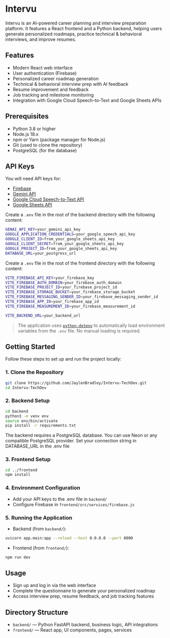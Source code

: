 # Intervu

Intervu is an AI-powered career planning and interview preparation platform. 
It features a React frontend and a Python backend, helping users generate personalized roadmaps, practice technical & behavioral interviews, and improve resumes.

## Features
- Modern React web interface
- User authentication (Firebase)
- Personalized career roadmap generation
- Technical & behavioral interview prep with AI feedback
- Resume improvement and feedback
- Job tracking and milestone monitoring
- Integration with Google Cloud Speech-to-Text and Google Sheets APIs

## Prerequisites
- Python 3.8 or higher
- Node.js 18.x
- npm or Yarn (package manager for Node.js)
- Git (used to clone the repository)
- PostgreSQL (for the database)

## API Keys
You will need API keys for:
- [Firebase](https://console.firebase.google.com/u/0/)
- [Gemini API](https://aistudio.google.com/prompts/new_chat)
- [Google Cloud Speech-to-Text API](https://console.cloud.google.com/apis/api/speech.googleapis.com/metrics?inv=1&invt=Ab3Xzw&project=gen-lang-client-0080872580)
- [Google Sheets API](https://console.cloud.google.com/apis/api/sheets.googleapis.com/metrics?inv=1&invt=Ab3Xzw&project=gen-lang-client-0080872580)

Create a `.env` file in the root of the backend directory with the following content:

```bash
GENAI_API_KEY=your_gemini_api_key
GOOGLE_APPLICATION_CREDENTIALS=your_google_speech_api_key
GOOGLE_CLIENT_ID=from_your_google_sheets_api_key
GOOGLE_CLIENT_SECRET=from_your_google_sheets_api_key
GOOGLE_PROJECT_ID=from_your_google_sheets_api_key
DATABASE_URL=your_postgress_url
```

Create a `.env` file in the root of the frontend directory with the following content:
```bash
VITE_FIREBASE_API_KEY=your_firebase_key
VITE_FIREBASE_AUTH_DOMAIN=your_firebase_auth_domain
VITE_FIREBASE_PROJECT_ID=your_firebase_project_id
VITE_FIREBASE_STORAGE_BUCKET=your_firebase_storage_bucket
VITE_FIREBASE_MESSAGING_SENDER_ID=your_firebase_messaging_sender_id
VITE_FIREBASE_APP_ID=your_firebase_app_id
VITE_FIREBASE_MEASUREMENT_ID=your_firebase_measurement_id

VITE_BACKEND_URL=your_backend_url
```

> The application uses [`python-dotenv`](https://pypi.org/project/python-dotenv/) 
> to automatically load environment variables from the `.env` file. 
> No manual loading is required.

## Getting Started

Follow these steps to set up and run the project locally:

### 1. Clone the Repository

```bash
git clone https://github.com/JaylenBradley/Intervu-TechDev.git
cd Intervu-TechDev
````

### 2. Backend Setup

```bash
cd backend
python3 -m venv env
source env/bin/activate
pip install -r requirements.txt
```
The backend requires a PostgreSQL database. You can use Neon or any compatible PostgreSQL provider.
Set your connection string in DATABASE_URL in the .env file

### 3. Frontend Setup
```bash
cd ../frontend
npm install
```

### 4. Environment Configuration
- Add your API keys to the .env file in `backend/`
- Configure Firebase in `frontend/src/services/firebase.js`

### 5. Running the Application
- Backend (from `backend/`):
```bash
uvicorn app.main:app --reload --host 0.0.0.0 --port 8000
```
- Frontend (from `frontend/`):
```bash
npm run dev
```

## Usage
- Sign up and log in via the web interface
- Complete the questionnaire to generate your personalized roadmap
- Access interview prep, resume feedback, and job tracking features

## Directory Structure
- `backend/` — Python FastAPI backend, business logic, API integrations
- `frontend/` — React app, UI components, pages, services
